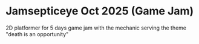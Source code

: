 # Jamsepticeye Oct 2025 (Game Jam)
2D platformer for 5 days game jam with the mechanic serving the theme "death is an opportunity"
